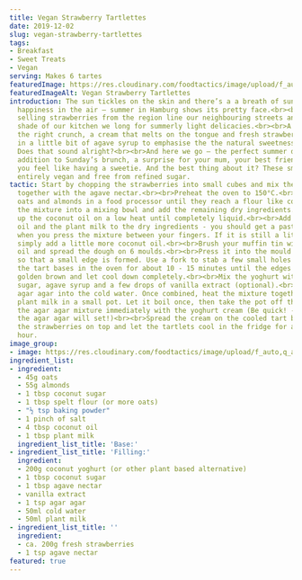 ```yaml
---
title: Vegan Strawberry Tartlettes
date: 2019-12-02
slug: vegan-strawberry-tartlettes
tags:
- Breakfast
- Sweet Treats
- Vegan
serving: Makes 6 tartes
featuredImage: https://res.cloudinary.com/foodtactics/image/upload/f_auto,q_auto,w_auto,dpr_auto,c_scale/v1575905210/vegan-strawberry-tartlettes_jbawgd.jpg
featuredImageAlt: Vegan Strawberry Tartlettes
introduction: The sun tickles on the skin and there’s a a breath of sun cream and
  happiness in the air – summer in Hamburg shows its pretty face.<br><br>Small stalls
  selling strawberries from the region line our neighbouring streets and in the cool
  shade of our kitchen we long for summerly light delicacies.<br><br>A base with just
  the right crunch, a cream that melts on the tongue and fresh strawberries – turned
  in a little bit of agave syrup to emphasise the the natural sweetness even more.
  Does that sound alright?<br><br>And here we go – the perfect summer dessert, a great
  addition to Sunday’s brunch, a surprise for your mum, your best friend or just because
  you feel like having a sweetie. And the best thing about it? These small tarts are
  entirely vegan and free from refined sugar.
tactic: Start by chopping the strawberries into small cubes and mix them in a bowl
  together with the agave nectar.<br><br>Preheat the oven to 150°C.<br><br>Mix the
  oats and almonds in a food processor until they reach a flour like consistency.<br><br>Put
  the mixture into a mixing bowl and add the remaining dry ingredients.<br><br>Heat
  up the coconut oil on a low heat until completely liquid.<br><br>Add the coconut
  oil and the plant milk to the dry ingredients - you should get a pasty consistency
  when you press the mixture between your fingers. If it is still a little too dry,
  simply add a little more coconut oil.<br><br>Brush your muffin tin with coconut
  oil and spread the dough on 6 moulds.<br><br>Press it into the mould with your fingers
  so that a small edge is formed. Use a fork to stab a few small holes in the ground.<br><br>Bake
  the tart bases in the oven for about 10 - 15 minutes until the edges turn slightly
  golden brown and let cool down completely.<br><br>Mix the yoghurt with the coconut
  sugar, agave syrup and a few drops of vanilla extract (optional).<br><br>Stir the
  agar agar into the cold water. Once combined, heat the mixture together with the
  plant milk in a small pot. Let it boil once, then take the pot off the stove.<br><br>Mix
  the agar agar mixture immediately with the yoghurt cream (Be quick! - otherwise
  the agar agar will set!)<br><br>Spread the cream on the cooled tart bases.<br><br>Put
  the strawberries on top and let the tartlets cool in the fridge for at least an
  hour.
image_group:
- image: https://res.cloudinary.com/foodtactics/image/upload/f_auto,q_auto,w_auto,dpr_auto,c_scale/v1575915604/vegan-strawberry-tartlettes-2_tzx50z.jpg
ingredient_list:
- ingredient:
  - 45g oats
  - 55g almonds
  - 1 tbsp coconut sugar
  - 1 tbsp spelt flour (or more oats)
  - "½ tsp baking powder"
  - 1 pinch of salt
  - 4 tbsp coconut oil
  - 1 tbsp plant milk
  ingredient_list_title: 'Base:'
- ingredient_list_title: 'Filling:'
  ingredient:
  - 200g coconut yoghurt (or other plant based alternative)
  - 1 tbsp coconut sugar
  - 1 tbsp agave nectar
  - vanilla extract
  - 1 tsp agar agar
  - 50ml cold water
  - 50ml plant milk
- ingredient_list_title: ''
  ingredient:
  - ca. 200g fresh strawberries
  - 1 tsp agave nectar
featured: true
---
```


